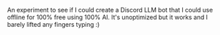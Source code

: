 An experiment to see if I could create a Discord LLM bot that I could use offline for 100% free using 100% AI. It's unoptimized but it works and I barely lifted any fingers typing :)
